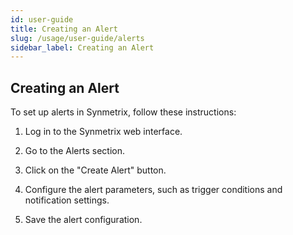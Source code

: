 ```yaml
---
id: user-guide
title: Creating an Alert
slug: /usage/user-guide/alerts
sidebar_label: Creating an Alert
---
```

## Creating an Alert

To set up alerts in Synmetrix, follow these instructions:

1. Log in to the Synmetrix web interface.

2. Go to the Alerts section.

3. Click on the "Create Alert" button.

4. Configure the alert parameters, such as trigger conditions and notification settings.

5. Save the alert configuration.